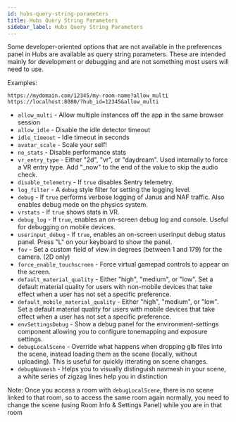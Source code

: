 ```yaml
---
id: hubs-query-string-parameters
title: Hubs Query String Parameters
sidebar_label: Hubs Query String Parameters
---
```


Some developer-oriented options that are not available in the preferences panel in Hubs are available as query string parameters. These are intended mainly for development or debugging and are not something most users will need to use.

Examples:
```
https://mydomain.com/12345/my-room-name?allow_multi
https://localhost:8080/?hub_id=12345&allow_multi
```

- `allow_multi` - Allow multiple instances off the app in the same browser session
- `allow_idle` - Disable the idle detector timeout
- `idle_timeout` - Idle timeout in seconds
- `avatar_scale` - Scale your self!
- `no_stats` - Disable performance stats
- `vr_entry_type` - Either "2d", "vr", or "daydream". Used internally to force a VR entry type. Add "_now" to the end of the value to skip the audio check.
- `disable_telemetry` - If `true` disables Sentry telemetry.
- `log_filter` - A `debug` style filter for setting the logging level.
- `debug` - If `true` performs verbose logging of Janus and NAF traffic. Also enables debug mode on the physics system.
- `vrstats` - If `true` shows stats in VR.
- `debug_log` - If `true`, enables an on-screen debug log and console. Useful for debugging on mobile devices.
- `userinput_debug` - If `true`, enables an on-screen userinput debug status panel. Press "L" on your keyboard to show the panel.
- `fov` - Set a custom field of view in degrees (between 1 and 179) for the camera. (2D only)
- `force_enable_touchscreen` - Force virtual gamepad controls to appear on the screen.
- `default_material_quality` - Either "high", "medium", or "low". Set a default material quality for users with non-mobile devices that take effect when a user has not set a specific preference.
- `default_mobile_material_quality` - Either "high", "medium", or "low". Set a default material quality for users with mobile devices that take effect when a user has not set a specific preference.
- `envSettingsDebug` - Show a debug panel for the environment-settings component allowing you to configure tonemapping and exposure settings.
- `debugLocalScene` - Override what happens when dropping glb files into the scene, instead loading them as the scene (locally, without uploading). This is useful for quickly itterating on scene changes. 
- `debugNavmesh` - Helps you to visually distinguish navmesh in your scene, a white series of zigzag lines help you in distinction

Note: Once you access a room with `debugLocalScene`, there is no scene linked to that room, so to access the same room again normally, you need to change the scene (using Room Info & Settings Panel) while you are in that room
